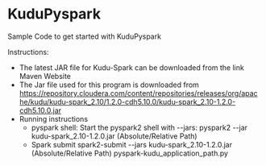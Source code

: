 # KuduPyspark
Sample Code to get started with KuduPyspark

Instructions:
- The latest JAR file for Kudu-Spark can be downloaded from the link Maven Website
- The Jar file used for this program is downloaded from https://repository.cloudera.com/content/repositories/releases/org/apache/kudu/kudu-spark_2.10/1.2.0-cdh5.10.0/kudu-spark_2.10-1.2.0-cdh5.10.0.jar
- Running instructions
  - pyspark shell:
    Start the pyspark2 shell with --jars: pyspark2 --jar kudu-spark_2.10-1.2.0.jar (Absolute/Relative Path)
  - Spark submit
    spark2-submit --jars kudu-spark_2.10-1.2.0.jar (Absolute/Relative Path) pyspark-kudu_application_path.py
